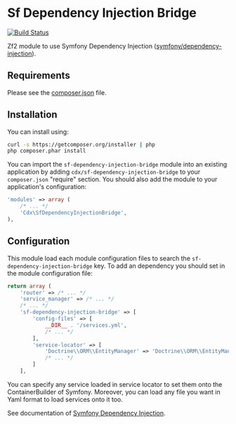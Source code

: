 Sf Dependency Injection Bridge
==============================

[![Build Status](https://travis-ci.org/CDaigneaux/SfDependencyInjectionBridge.svg?branch=master)](https://travis-ci.org/CDaigneaux/SfDependencyInjectionBridge)

Zf2 module to use Symfony Dependency Injection
([symfony/dependency-injection](https://github.com/symfony/DependencyInjection)).

Requirements
------------

Please see the [composer.json](composer.json) file.

Installation
------------

You can install using:

```bash
curl -s https://getcomposer.org/installer | php
php composer.phar install
```

You can import the `sf-dependency-injection-bridge` module into an existing application
by adding `cdx/sf-dependency-injection-bridge` to
your `composer.json` "require" section. You should also add the module to your
application's configuration:

```php
'modules' => array (
    /* ... */
    'Cdx\SfDependencyInjectionBridge',
),
```

Configuration
-------------

This module load each module configuration files to search the `sf-dependency-injection-bridge` key.
To add an dependency you should set in the module configuration file:

```php
return array (
    'router' => /* ... */
    'service_manager' => /* ... */
    /* ... */
    'sf-dependency-injection-bridge' => [
        'config-files' => [
            __DIR__ . '/services.yml',
            /* ... */
        ],
        'service-locator' => [
            'Doctrine\\ORM\\EntityManager' => 'Doctrine\\ORM\\EntityManager',
            /* ... */
        ]
    ],
```
You can specify any service loaded in service locator to set them onto the ContainerBuilder of Symfony.
Moreover, you can load any file you want in Yaml format to load services onto it too.

See documentation of [Symfony Dependency Injection](http://symfony.com/fr/doc/current/components/dependency_injection/introduction.html).
